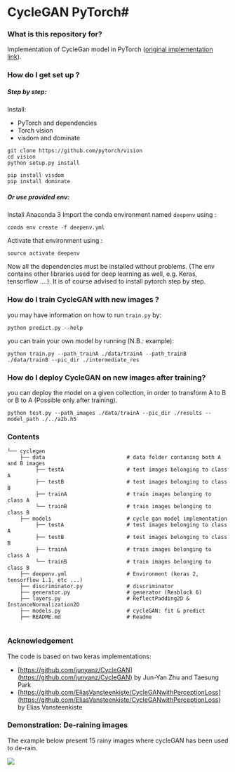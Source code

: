 # CycleGAN PyTorch#

### What is this repository for? 
Implementation of CycleGan model in PyTorch ([original implementation link](https://github.com/junyanz/CycleGAN)). 

### How do I get set up ?
##### Step by step:
Install:
* PyTorch and dependencies 
* Torch vision
* visdom and dominate
```
git clone https://github.com/pytorch/vision
cd vision
python setup.py install

pip install visdom
pip install dominate
```

##### Or use provided env:
Install Anaconda 3
Import the conda environment named `deepenv` using : 
```
conda env create -f deepenv.yml
```
Activate that environment using :
```
source activate deepenv
```
Now all the dependencies must be installed without problems. (The env contains other libraries used for deep learning as well, e.g. Keras, tensorflow ....). It is of course advised to install pytorch step by step.

### How do I train CycleGAN with new images ?
you may have information on how to run ```train.py``` by:
```
python predict.py --help
```
you can train your own model by running (N.B.: example):
```
python train.py --path_trainA ./data/trainA --path_trainB ./data/trainB --pic_dir ./intermediate_res
```
### How do I deploy CycleGAN on new images after training?
you can deploy the model on a given collection, in order to transform A to B or B to A (Possible only after training).
```
python test.py --path_images ./data/trainA --pic_dir ./results --model_path ./../a2b.h5
```
### Contents
```
└── cyclegan
    ├── data                          # data folder contaning both A and B images
         ├── testA                    # test images belonging to class A
         ├── testB                    # test images belonging to class B
         ├── trainA                   # train images belonging to class A
         └── trainB                   # train images belonging to class B
    ├── models                        # cycle gan model implementation
         ├── testA                    # test images belonging to class A
         ├── testB                    # test images belonging to class B
         ├── trainA                   # train images belonging to class A
         └── trainB                   # train images belonging to class B
    ├── deepenv.yml                   # Environment (keras 2, tensorflow 1.1, etc ...)
    ├── discriminator.py              # discriminator
    ├── generator.py                  # generator (Resblock 6)
    ├── layers.py                     # ReflectPadding2D & InstanceNormalization2D
    ├── models.py                     # cycleGAN: fit & predict
    ├── README.md                     # Readme


```
### Acknowledgement
The code is based on two keras implementations:
* [https://github.com/junyanz/CycleGAN](https://github.com/junyanz/CycleGAN) by Jun-Yan Zhu and Taesung Park
* [https://github.com/EliasVansteenkiste/CycleGANwithPerceptionLoss](https://github.com/EliasVansteenkiste/CycleGANwithPerceptionLoss) by Elias Vansteenkiste

### Demonstration: De-raining images 
The example below present 15 rainy images where cycleGAN has been used to de-rain.

![](https://github.com/HagopB/cyclegan/blob/master/pics/demo_rainremoval.png)

